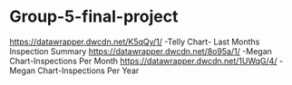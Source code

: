 # Group-5-final-project
https://datawrapper.dwcdn.net/K5qQy/1/   -Telly Chart- Last Months Inspection Summary
https://datawrapper.dwcdn.net/8o95a/1/   -Megan Chart-Inspections Per Month
https://datawrapper.dwcdn.net/1UWqG/4/   -Megan Chart-Inspections Per Year
